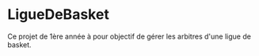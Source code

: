 # LigueDeBasket
Ce projet de 1ère année à pour objectif de gérer les arbitres d'une ligue de basket.
